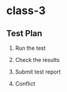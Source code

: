 # class-3

## Test Plan

1.  Run the test

2.  Check the results

3.  Submit test report

4. Conflict